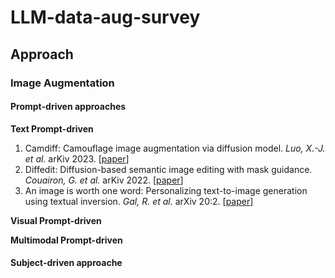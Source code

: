 # LLM-data-aug-survey

## Approach

### Image Augmentation

#### Prompt-driven approaches
**Text Prompt-driven**
1. Camdiff: Camouflage image augmentation via diffusion model. _Luo, X.-J. et al._ arKiv 2023. [[paper](https://arxiv.org/abs/2304.05469)]
2. Diffedit: Diffusion-based semantic image editing with mask guidance. _Couairon, G. et al._ arKiv 2022. [[paper](https://arxiv.org/abs/2210.11427)]
3. An image is worth one word: Personalizing text-to-image generation using textual inversion. _Gal, R. et al._ arXiv 20:2. [[paper](https://arxiv.org/abs/:2208.01618)]

**Visual Prompt-driven**

**Multimodal Prompt-driven**

#### Subject-driven approache
